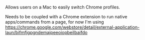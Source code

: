 Allows users on a Mac to easily switch Chrome profiles. 

Needs to be coupled with a Chrome extension to run native apps/commands from a page, for now I'm using https://chrome.google.com/webstore/detail/external-application-laun/bifmfjgpgndemajpeeoiopbeilbaifdo
